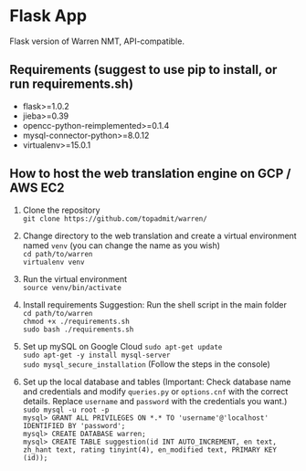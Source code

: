 # Flask App
Flask version of Warren NMT, API-compatible.

## Requirements (suggest to use pip to install, or run requirements.sh)
* flask>=1.0.2
* jieba>=0.39
* opencc-python-reimplemented>=0.1.4
* mysql-connector-python>=8.0.12
* virtualenv>=15.0.1
 
## How to host the web translation engine on GCP / AWS EC2
1. Clone the repository  
`git clone https://github.com/topadmit/warren/`  
  
2. Change directory to the web translation and create a virtual environment named `venv` (you can change the name as you wish)  
`cd path/to/warren`  
`virtualenv venv`  
  
3. Run the virtual environment  
`source venv/bin/activate`  

4. Install requirements
Suggestion: Run the shell script in the main folder  
`cd path/to/warren`  
`chmod +x ./requirements.sh`  
`sudo bash ./requirements.sh`  
  
5. Set up mySQL on Google Cloud 
`sudo apt-get update`  
`sudo apt-get -y install mysql-server`  
`sudo mysql_secure_installation` (Follow the steps in the console)  
  
6. Set up the local database and tables  (Important: Check database name and credentials and modify `queries.py` or `options.cnf` with the correct details. Replace `username` and `password` with the credentials you want.)  
`sudo mysql -u root -p`  
`mysql> GRANT ALL PRIVILEGES ON *.* TO 'username'@'localhost' IDENTIFIED BY 'password';`  
`mysql> CREATE DATABASE warren;`  
`mysql> CREATE TABLE suggestion(id INT AUTO_INCREMENT, en text, zh_hant text, rating tinyint(4), en_modified text, PRIMARY KEY (id));`
